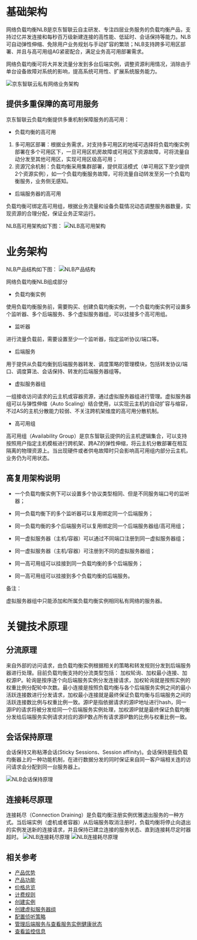 # 基础架构

网络负载均衡NLB是京东智联云自主研发、专注四层业务服务的负载均衡产品，支持过亿并发连接和每秒百万级新建连接的高性能、低延时、会话保持等能力。NLB可自动弹性伸缩、免除用户业务规划与手动扩容的繁琐；NLB支持跨多可用区部署、并且与高可用组AG紧密配合，满足业务高可用部署需求。

网络负载均衡可将大并发流量分发到多台后端实例，调整资源利用情况，消除由于单台设备故障对系统的影响，提高系统可用性、扩展系统服务能力。

![京东智联云私有网络业务架构](../../../../image/Networking/NLB/NLB-VPC-Arch.png)

## 提供多重保障的高可用服务

京东智联云负载均衡提供多重机制保障服务的高可用：



- 负载均衡的高可用



1. 多可用区部署：根据业务需求，对支持多可用区的地域可选择将负载均衡实例部署在多个可用区下，一旦可用区机房故障或可用区下资源故障，可将流量自动分发至其他可用区，实现可用区级高可用；
2. 资源冗余机制：负载均衡采用集群部署，提供双活模式（单可用区下至少提供2个资源实例），如一个负载均衡服务故障，可将流量自动转发至另一个负载均衡服务，业务侧无感知。



- 后端服务器的高可用

负载均衡可绑定高可用组，根据业务流量和设备负载情况动态调整服务器数量，实现资源的合理分配，保证业务正常运行。

NLB高可用架构如下图：
![NLB高可用架构](../../../../image/Networking/NLB/NLB-HA.png)

# 业务架构

NLB产品结构如下图：
![NLB产品结构](../../../../image/Networking/NLB/NLB-Arch.png)




网络负载均衡NLB组成部分



- 负载均衡实例

使用负载均衡服务前，需要购买、创建负载均衡实例，一个负载均衡实例可设置多个监听器、多个后端服务、多个虚拟服务器组，可以挂接多个高可用组。



- 监听器

进行流量负载前，需要设置至少一个监听器，指定监听协议/端口等。



- 后端服务

用于提供从负载均衡到后端服务器转发、调度策略的管理模块，包括转发协议/端口、调度算法、会话保持、转发的后端服务器组等。



- 虚拟服务器组

一组接收访问请求的云主机或容器资源，通过虚拟服务器组进行管理。虚拟服务器组可以与弹性伸缩（Auto Scaling）结合使用，以实现云主机的自动扩容与缩容，不过AS的主机分散能力较弱、不关注跨机架维度的高可用分散机制。



- 高可用组

高可用组（Availability Group）是京东智联云提供的云主机逻辑集合，可以支持按照用户指定主机模板进行跨机架、跨AZ的弹性伸缩，将云主机分散部署在相互隔离的物理资源上。当出现硬件或者供电故障时只会影响高可用组内部分云主机，业务仍为可用状态。

## 高复用架构说明

- 一个负载均衡实例下可以设置多个协议类型相同、但是不同服务端口号的监听器；

- 同一负载均衡下的多个监听器可以复用绑定同一个后端服务；

- 同一负载均衡的多个后端服务可以复用绑定同一个后端服务器组/高可用组；

- 同一虚拟服务器（主机/容器）可以通过不同端口注册到同一虚拟服务器组；

- 同一虚拟服务器（主机/容器）可注册到不同的虚拟服务器组；

- 同一高可用组可以挂接到同一负载均衡的多个后端服务；

- 同一高可用组可以挂接到多个负载均衡的后端服务。

备注：

虚拟服务器组中只能添加和所属负载均衡实例相同私有网络的服务器。

# 关键技术原理

## 分流原理

来自外部的访问请求，由负载均衡实例根据相关的策略和转发规则分发到后端服务器进行处理。目前负载均衡支持的分流类型包括： 加权轮询、加权最小连接、加权源IP。轮询是按序逐个向后端服务实例分发连接请求，加权轮询就是按照实例的权重比例分配轮中次数。最小连接是按照负载均衡与各个后端服务实例之间的最小活跃连接数进行分发请求，加权最小连接就是最终保证负载均衡与后端服务之间的活跃连接数比例与权重比例一致。源IP是指依据请求的源IP地址进行hash，同一源IP的请求将被分发给同一个后端服务实例处理，加权源IP就是最终保证负载均衡分发给后端服务实例请求对应的源IP数占所有请求源IP数的比例与权重比例一致。

## 会话保持原理

会话保持又称粘滞会话(Sticky Sessions、Session affinity)。会话保持是指负载均衡器上的一种功能机制，在进行数据分发的同时保证来自同一客户端相关连的访问请求会分配到同一台服务器上。

![NLB会话保持原理](../../../../image/Networking/NLB/NLB-SessionSticky-Therory.png)

## 连接耗尽原理

连接耗尽（Connection Draining）是负载均衡注册实例优雅退出服务的一种方式。当后端实例（虚机或者容器）从后端服务取消注册时，负载均衡将停止向退出的实例发送新的连接请求，并且保持已建立连接的服务状态、直到连接耗尽定时器超时。
![NLB连接耗尽原理](../../../../image/Networking/NLB/NLB-ConnectionDraining1-Therory.png)
![NLB连接耗尽原理](../../../../image/Networking/NLB/NLB-ConnectionDraining2-Therory.png)

## 相关参考

- [产品优势](../Introduction/Benefits.md)
- [产品功能](../Introduction/Features.md)
- [价格总览](../Pricing/Price-Overview.md)
- [计费规则](../Pricing/Billing-Rules.md)
- [创建实例](../Getting-Started/Create-Instance.md)
- [创建虚拟服务器组](../Operation-Guide/TargetGroup-Management.md)
- [配置侦听策略](../Operation-Guide/Listener-Management.md)
- [管理后端服务与查看服务实例健康状态](../Operation-Guide/Backend-Management.md)
- [查看监控信息](../Operation-Guide/Monitoring.md)



